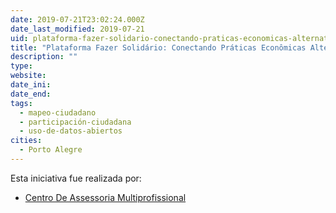 ```yaml
---
date: 2019-07-21T23:02:24.000Z
date_last_modified: 2019-07-21
uid: plataforma-fazer-solidario-conectando-praticas-economicas-alternativas
title: "Plataforma Fazer Solidário: Conectando Práticas Econômicas Alternativas"
description: ""
type: 
website: 
date_ini: 
date_end: 
tags:
  - mapeo-ciudadano
  - participación-ciudadana
  - uso-de-datos-abiertos
cities: 
  - Porto Alegre
---
```


Esta iniciativa fue realizada por:

- [Centro De Assessoria Multiprofissional](/organizaciones/centro-de-assessoria-multiprofissional)
